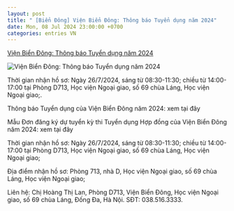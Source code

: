 ```yaml
---
layout: post
title: " [Biển Đông] Viện Biển Đông: Thông báo Tuyển dụng năm 2024"
date: Mon, 08 Jul 2024 23:00:00 +0700
categories: entries VN
---
```

[Viện Biển Đông: Thông báo Tuyển dụng năm 2024](https://www.dav.edu.vn/vien-bien-dong-thong-bao-tuyen-dung-nam-2024/)

![Viện Biển Đông: Thông báo Tuyển dụng năm 2024](https://static.dav.edu.vn/640x360/images/upload/2024/07/08/viber-image-2024-07-08-15-47-50-793.jpg)

Thời gian nhận hồ sơ: Ngày 26/7/2024, sáng từ 08:30-11:30; chiều từ 14:00-17:00 tại Phòng D713, Học viện Ngoại giao, số 69 chùa Láng, Học viện Ngoại giao;.

Thông báo Tuyển dụng của Viện Biển Đông năm 2024: xem tại đây

Mẫu Đơn đăng ký dự tuyển kỳ thi Tuyển dụng Hợp đồng của Viện Biển Đông năm 2024: xem tại đây

Thời gian nhận hồ sơ: Ngày 26/7/2024, sáng từ 08:30-11:30; chiều từ 14:00-17:00 tại Phòng D713, Học viện Ngoại giao, số 69 chùa Láng, Học viện Ngoại giao;

Địa điểm nhận hồ sơ: Phòng 713, nhà D, Học viện Ngoại giao, số 69 chùa Láng, Học viện Ngoại giao;

Liên hệ: Chị Hoàng Thị Lan, Phòng D713, Viện Biển Đông, Học viện Ngoại giao, số 69 chùa Láng, Đống Đa, Hà Nội. SĐT: 038.516.3333.

